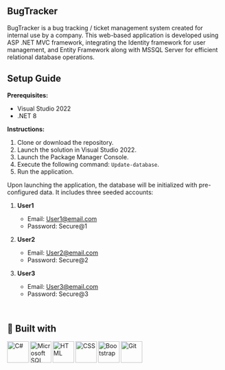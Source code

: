 ## BugTracker

BugTracker is a bug tracking / ticket management system created for internal use by a company. This web-based application is developed using ASP .NET MVC framework, integrating the Identity framework for user management, and Entity Framework along with MSSQL Server for efficient relational database operations.

## Setup Guide

**Prerequisites:**
- Visual Studio 2022
- .NET 8

**Instructions:**
1. Clone or download the repository.
2. Launch the solution in Visual Studio 2022.
3. Launch the Package Manager Console.
4. Execute the following command: `Update-database`.
5. Run the application.

Upon launching the application, the database will be initialized with pre-configured data. It includes three seeded accounts:

1. **User1**
   - Email: User1@email.com
   - Password: Secure@1

2. **User2**
   - Email: User2@email.com
   - Password: Secure@2

3. **User3**
   - Email: User3@email.com
   - Password: Secure@3

<br>

## 🧰 Built with

<img align="left" alt="C#" title="C#" width="50px" src="https://cdn.jsdelivr.net/gh/devicons/devicon@latest/icons/csharp/csharp-original.svg" />
<img align="left" alt="Microsoft SQL Server" title="Microsoft SQL Server" width="50px" src="https://cdn.jsdelivr.net/gh/devicons/devicon@latest/icons/microsoftsqlserver/microsoftsqlserver-original.svg" />
<img align="left" alt="HTML" title="HTML" width="50px" src="https://cdn.jsdelivr.net/gh/devicons/devicon@latest/icons/html5/html5-original.svg" />
<img align="left" alt="CSS" title="CSS" width="50px" src="https://cdn.jsdelivr.net/gh/devicons/devicon@latest/icons/css3/css3-original.svg" />
<img align="left" alt="Bootstrap" title="Bootstrap" width="50px" src="https://cdn.jsdelivr.net/gh/devicons/devicon@latest/icons/bootstrap/bootstrap-original-wordmark.svg" />
<img align="left" alt="Git" title="Git" width="50px" src="https://cdn.jsdelivr.net/gh/devicons/devicon/icons/git/git-original.svg" />

